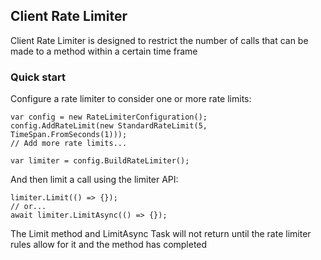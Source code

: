 ## Client Rate Limiter ##

Client Rate Limiter is designed to restrict the number of calls that can be made to a method within a certain time frame

### Quick start ###

Configure a rate limiter to consider one or more rate limits:

```
var config = new RateLimiterConfiguration();
config.AddRateLimit(new StandardRateLimit(5, TimeSpan.FromSeconds(1)));
// Add more rate limits...

var limiter = config.BuildRateLimiter();
```

And then limit a call using the limiter API:

```
limiter.Limit(() => {});
// or...
await limiter.LimitAsync(() => {});
```

The Limit method and LimitAsync Task will not return until the rate limiter rules allow for it and the method has completed
